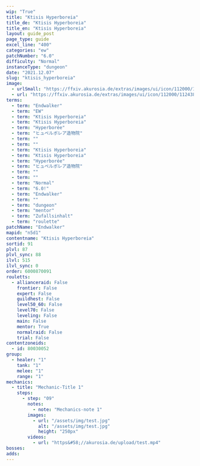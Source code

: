 ```yaml
---
wip: "True"
title: "Ktisis Hyperboreia"
title_de: "Ktisis Hyperboreia"
title_en: "Ktisis Hyperboreia"
layout: guide_post
page_type: guide
excel_line: "400"
categories: "ew"
patchNumber: "6.0"
difficulty: "Normal"
instanceType: "dungeon"
date: "2021.12.07"
slug: "ktisis_hyperboreia"
image:
  - urlSmall: "https://ffxiv.akurosia.de/extras/images/ui/icon/112000/112438_hr1.png"
  - url: "https://ffxiv.akurosia.de/extras/images/ui/icon/112000/112438_hr1.png"
terms:
  - term: "Endwalker"
  - term: "EW"
  - term: "Ktisis Hyperboreia"
  - term: "Ktisis Hyperboreia"
  - term: "Hyperborée"
  - term: "ヒュペルボレア造物院"
  - term: ""
  - term: ""
  - term: "Ktisis Hyperboreia"
  - term: "Ktisis Hyperboreia"
  - term: "Hyperborée"
  - term: "ヒュペルボレア造物院"
  - term: ""
  - term: ""
  - term: "Normal"
  - term: "6.0!"
  - term: "Endwalker"
  - term: ""
  - term: "dungeon"
  - term: "mentor"
  - term: "Zufallsinhalt"
  - term: "roulette"
patchName: "Endwalker"
mapid: "n5d1"
contentname: "Ktisis Hyperboreia"
sortid: 91
plvl: 87
plvl_sync: 88
ilvl: 515
ilvl_sync: 0
order: 6000870091
rouletts:
  - allianceraid: False
    frontier: False
    expert: False
    guildhest: False
    level50_60: False
    level70: False
    leveling: False
    main: False
    mentor: True
    normalraid: False
    trial: False
contentzoneids:
  - id: 80030052
group:
  - healer: "1"
    tank: "1"
    melee: "1"
    range: "1"
mechanics:
  - title: "Mechanic-Title 1"
    steps:
      - step: "09"
        notes:
          - note: "Mechanics-note 1"
        images:
          - url: "/assets/img/test.jpg"
            alt: "/assets/img/test.jpg"
            height: "250px"
        videos:
          - url: "https&#58;//akurosia.de/upload/test.mp4"
bosses:
adds:
---
```

